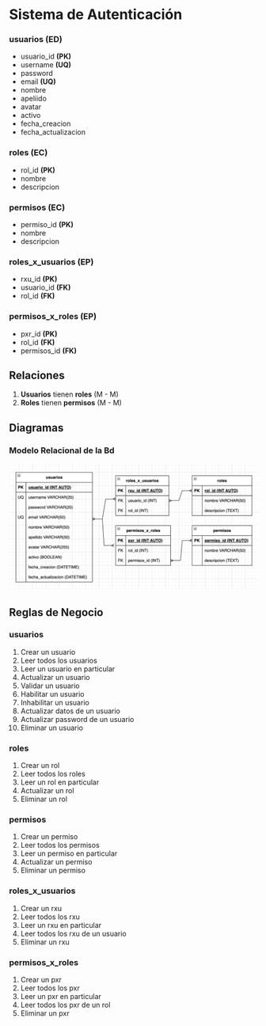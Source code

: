 
# Sistema de Autenticación 

### usuarios **(ED)**

- usuario_id **(PK)**
- username **(UQ)**
- password 
- email **(UQ)**
- nombre 
- apeliido
- avatar
- activo
- fecha_creacion
- fecha_actualizacion

### roles **(EC)**

- rol_id **(PK)**
- nombre
- descripcion

### permisos **(EC)**

- permiso_id **(PK)**
- nombre 
- descripcion

### roles_x_usuarios **(EP)**

- rxu_id **(PK)**
- usuario_id **(FK)**
- rol_id **(FK)**

### permisos_x_roles **(EP)**

- pxr_id **(PK)**
- rol_id **(FK)**
- permisos_id **(FK)**

## Relaciones

1. **Usuarios** tienen **roles** (M - M)
1. **Roles** tienen **permisos** (M - M)

## Diagramas 

### Modelo Relacional de la Bd

![Modelo Relacional](ModeloRelacional.png)

## Reglas de Negocio

### usuarios

1. Crear un usuario
1. Leer todos los usuarios
1. Leer un usuario en particular 
1. Actualizar un usuario
1. Validar un usuario
1. Habilitar un usuario
1. Inhabilitar un usuario
1. Actualizar datos de un usuario
1. Actualizar password de un usuario
1. Eliminar un usuario

### roles

1. Crear un rol
1. Leer todos los roles 
1. Leer un rol en particular
1. Actualizar un rol 
1. Eliminar un rol

### permisos

1. Crear un permiso
1. Leer todos los permisos
1. Leer un permiso en particular
1. Actualizar un permiso
1. Eliminar un permiso

### roles_x_usuarios

1. Crear un rxu
1. Leer todos los rxu
1. Leer un rxu en particular
1. Leer todos los rxu de un usuario
1. Eliminar un rxu

### permisos_x_roles

1. Crear un pxr
1. Leer todos los pxr
1. Leer un pxr en particular 
1. Leer todos los pxr de un rol
1. Eliminar un pxr